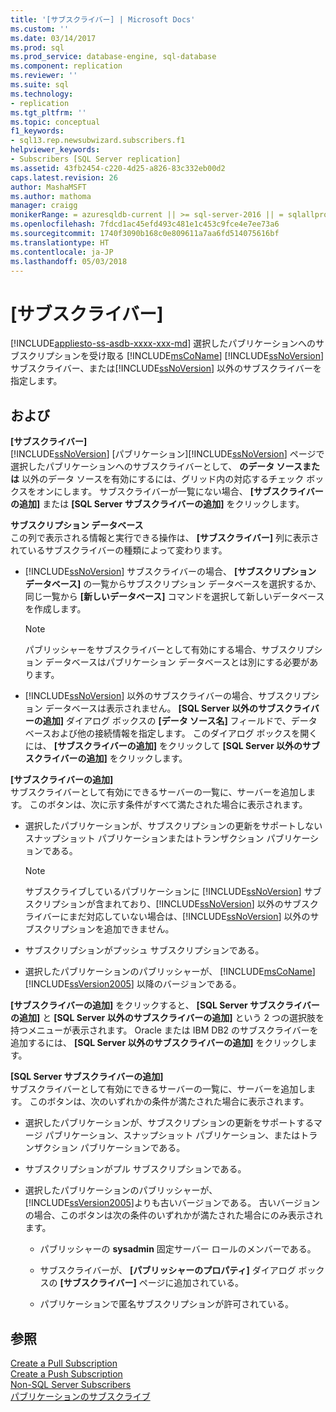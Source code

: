 ```yaml
---
title: '[サブスクライバー] | Microsoft Docs'
ms.custom: ''
ms.date: 03/14/2017
ms.prod: sql
ms.prod_service: database-engine, sql-database
ms.component: replication
ms.reviewer: ''
ms.suite: sql
ms.technology:
- replication
ms.tgt_pltfrm: ''
ms.topic: conceptual
f1_keywords:
- sql13.rep.newsubwizard.subscribers.f1
helpviewer_keywords:
- Subscribers [SQL Server replication]
ms.assetid: 43fb2454-c220-4d25-a826-83c332eb00d2
caps.latest.revision: 26
author: MashaMSFT
ms.author: mathoma
manager: craigg
monikerRange: = azuresqldb-current || >= sql-server-2016 || = sqlallproducts-allversions
ms.openlocfilehash: 7fdcd1ac45efd493c481e1c453c9fce4e7ee73a6
ms.sourcegitcommit: 1740f3090b168c0e809611a7aa6fd514075616bf
ms.translationtype: HT
ms.contentlocale: ja-JP
ms.lasthandoff: 05/03/2018
---
```

# <a name="subscribers"></a>[サブスクライバー]
[!INCLUDE[appliesto-ss-asdb-xxxx-xxx-md](../../includes/appliesto-ss-asdb-xxxx-xxx-md.md)]
  選択したパブリケーションへのサブスクリプションを受け取る [!INCLUDE[msCoName](../../includes/msconame-md.md)] [!INCLUDE[ssNoVersion](../../includes/ssnoversion-md.md)] サブスクライバー、または[!INCLUDE[ssNoVersion](../../includes/ssnoversion-md.md)] 以外のサブスクライバーを指定します。  
  
## <a name="options"></a>および  
 **[サブスクライバー]**  
 [!INCLUDE[ssNoVersion](../../includes/ssnoversion-md.md)] [パブリケーション][!INCLUDE[ssNoVersion](../../includes/ssnoversion-md.md)] ページで選択したパブリケーションへのサブスクライバーとして、 **のデータ ソースまたは** 以外のデータ ソースを有効にするには、グリッド内の対応するチェック ボックスをオンにします。 サブスクライバーが一覧にない場合、 **[サブスクライバーの追加]** または **[SQL Server サブスクライバーの追加]** をクリックします。  
  
 **サブスクリプション データベース**  
 この列で表示される情報と実行できる操作は、 **[サブスクライバー]** 列に表示されているサブスクライバーの種類によって変わります。  
  
-   [!INCLUDE[ssNoVersion](../../includes/ssnoversion-md.md)] サブスクライバーの場合、 **[サブスクリプション データベース]** の一覧からサブスクリプション データベースを選択するか、同じ一覧から **[新しいデータベース]** コマンドを選択して新しいデータベースを作成します。  
  
    > [!NOTE]  
    >  パブリッシャーをサブスクライバーとして有効にする場合、サブスクリプション データベースはパブリケーション データベースとは別にする必要があります。  
  
-   [!INCLUDE[ssNoVersion](../../includes/ssnoversion-md.md)] 以外のサブスクライバーの場合、サブスクリプション データベースは表示されません。 **[SQL Server 以外のサブスクライバーの追加]** ダイアログ ボックスの **[データ ソース名]** フィールドで、データベースおよび他の接続情報を指定します。 このダイアログ ボックスを開くには、 **[サブスクライバーの追加]** をクリックして **[SQL Server 以外のサブスクライバーの追加]** をクリックします。  
  
 **[サブスクライバーの追加]**  
 サブスクライバーとして有効にできるサーバーの一覧に、サーバーを追加します。 このボタンは、次に示す条件がすべて満たされた場合に表示されます。  
  
-   選択したパブリケーションが、サブスクリプションの更新をサポートしないスナップショット パブリケーションまたはトランザクション パブリケーションである。  
  
    > [!NOTE]  
    >  サブスクライブしているパブリケーションに [!INCLUDE[ssNoVersion](../../includes/ssnoversion-md.md)] サブスクリプションが含まれており、[!INCLUDE[ssNoVersion](../../includes/ssnoversion-md.md)] 以外のサブスクライバーにまだ対応していない場合は、[!INCLUDE[ssNoVersion](../../includes/ssnoversion-md.md)] 以外のサブスクリプションを追加できません。  
  
-   サブスクリプションがプッシュ サブスクリプションである。  
  
-   選択したパブリケーションのパブリッシャーが、 [!INCLUDE[msCoName](../../includes/msconame-md.md)] [!INCLUDE[ssVersion2005](../../includes/ssversion2005-md.md)] 以降のバージョンである。  
  
 **[サブスクライバーの追加]** をクリックすると、 **[SQL Server サブスクライバーの追加]** と **[SQL Server 以外のサブスクライバーの追加]** という 2 つの選択肢を持つメニューが表示されます。 Oracle または IBM DB2 のサブスクライバーを追加するには、 **[SQL Server 以外のサブスクライバーの追加]** をクリックします。  
  
 **[SQL Server サブスクライバーの追加]**  
 サブスクライバーとして有効にできるサーバーの一覧に、サーバーを追加します。 このボタンは、次のいずれかの条件が満たされた場合に表示されます。  
  
-   選択したパブリケーションが、サブスクリプションの更新をサポートするマージ パブリケーション、スナップショット パブリケーション、またはトランザクション パブリケーションである。  
  
-   サブスクリプションがプル サブスクリプションである。  
  
-   選択したパブリケーションのパブリッシャーが、 [!INCLUDE[ssVersion2005](../../includes/ssversion2005-md.md)]よりも古いバージョンである。 古いバージョンの場合、このボタンは次の条件のいずれかが満たされた場合にのみ表示されます。  
  
    -   パブリッシャーの **sysadmin** 固定サーバー ロールのメンバーである。  
  
    -   サブスクライバーが、 **[パブリッシャーのプロパティ]** ダイアログ ボックスの **[サブスクライバー]** ページに追加されている。  
  
    -   パブリケーションで匿名サブスクリプションが許可されている。  
  
## <a name="see-also"></a>参照  
 [Create a Pull Subscription](../../relational-databases/replication/create-a-pull-subscription.md)   
 [Create a Push Subscription](../../relational-databases/replication/create-a-push-subscription.md)   
 [Non-SQL Server Subscribers](../../relational-databases/replication/non-sql/non-sql-server-subscribers.md)   
 [パブリケーションのサブスクライブ](../../relational-databases/replication/subscribe-to-publications.md)  
  
  
